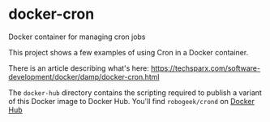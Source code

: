 # docker-cron
Docker container for managing cron jobs

This project shows a few examples of using Cron in a Docker container.

There is an article describing what's here:  https://techsparx.com/software-development/docker/damp/docker-cron.html

The `docker-hub` directory contains the scripting required to publish a variant of this Docker image to Docker Hub.  You'll find `robogeek/crond` on [Docker Hub](https://hub.docker.com/r/robogeek/crond)

